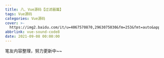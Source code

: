 ```yaml
---
title: 八、Vue源码【过滤器篇】
tags: Vue源码
categories: Vue源码
cover: >-
  https://img2.baidu.com/it/u=4067570870,2963075030&fm=253&fmt=auto&app=120&f=JPEG?w=640&h=360
abbrlink: vue-sound-code8
date: 2021-09-08 00:00:00
---
```


笔友内容整理，努力更新中~~
